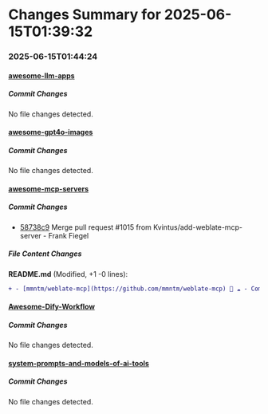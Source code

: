 # Changes Summary for 2025-06-15T01:39:32

### 2025-06-15T01:44:24

#### [awesome-llm-apps](https://github.com/Shubhamsaboo/awesome-llm-apps)

##### Commit Changes

No file changes detected.

#### [awesome-gpt4o-images](https://github.com/jamez-bondos/awesome-gpt4o-images)

##### Commit Changes

No file changes detected.

#### [awesome-mcp-servers](https://github.com/punkpeye/awesome-mcp-servers)

##### Commit Changes

- [58738c9](https://github.com/punkpeye/awesome-mcp-servers/commit/58738c9e38dee86d93edadf6e1c079ca7f6d1ed9) Merge pull request #1015 from Kvintus/add-weblate-mcp-server - Frank Fiegel


##### File Content Changes

**README.md** (Modified, +1 -0 lines):

```diff
+ - [mmntm/weblate-mcp](https://github.com/mmntm/weblate-mcp) 📇 ☁️ - Comprehensive Model Context Protocol server for Weblate translation management, enabling AI assistants to perform translation tasks, project management, and content discovery with smart format transformations.
```



#### [Awesome-Dify-Workflow](https://github.com/svcvit/Awesome-Dify-Workflow)

##### Commit Changes

No file changes detected.

#### [system-prompts-and-models-of-ai-tools](https://github.com/x1xhlol/system-prompts-and-models-of-ai-tools)

##### Commit Changes

No file changes detected.
